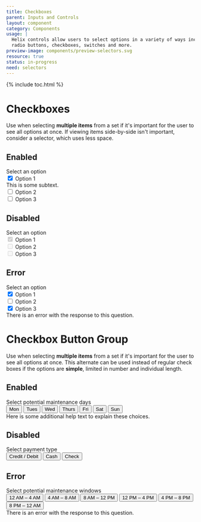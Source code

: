 ```yaml
---
title: Checkboxes
parent: Inputs and Controls
layout: component
category: Components
usage: |
  Helix controls allow users to select options in a variety of ways including
  radio buttons, checkboxes, switches and more.
preview-image: components/preview-selectors.svg
resource: true
status: in-progress
need: selectors
---
```


{% include toc.html %}

# Checkboxes

Use when selecting **multiple items** from a set if it's important for the user
to see all options at once. If viewing items side-by-side isn't important,
consider a selector, which uses less space.

## Enabled

<div class="ui form">
  <div class="grouped fields">
    <label>Select an option</label>
    <div class="field">
      <div class="ui checkbox">
        <input type="checkbox" name="checkbox3" checked="checked">
        <label>Option 1</label>
        <div class="ui message subtext">
          This is some subtext.
        </div>
      </div>
    </div>
    <div class="field">
      <div class="ui checkbox">
        <input type="checkbox" name="checkbox3">
        <label>Option 2</label>
      </div>
    </div>
    <div class="field">
      <div class="ui checkbox">
        <input type="checkbox" name="checkbox3">
        <label>Option 3</label>
      </div>
    </div>
  </div>
</div>

## Disabled

<div class="ui form">
  <div class="grouped fields">
    <label>Select an option</label>
    <div class="field disabled">
      <div class="ui checkbox">
        <input type="checkbox" name="checkbox2" checked="checked" disabled="disabled">
        <label>Option 1</label>
      </div>
    </div>
    <div class="field disabled">
      <div class="ui checkbox">
        <input type="checkbox" name="checkbox2" disabled="disabled">
        <label>Option 2</label>
      </div>
    </div>
    <div class="field disabled">
      <div class="ui checkbox">
        <input type="checkbox" name="checkbox2" disabled="disabled">
        <label>Option 3</label>
      </div>
    </div>
  </div>
</div>

## Error

<div class="ui form error">
  <div class="grouped fields required">
    <label>Select an option</label>
    <div class="field error">
      <div class="ui checkbox">
        <input type="checkbox" name="checkbox1" checked="checked">
        <label>Option 1</label>
      </div>
    </div>
    <div class="field error">
      <div class="ui checkbox">
        <input type="checkbox" name="checkbox1">
        <label>Option 2</label>
      </div>
    </div>
    <div class="field error">
      <div class="ui checkbox">
        <input type="checkbox" name="checkbox1" checked="checked">
        <label>Option 3</label>
      </div>
    </div>
  </div>
  <div class="ui error message">
    There is an error with the response to this question.
  </div>
</div>

# Checkbox Button Group

Use when selecting **multiple items** from a set if it's important for the user
to see all options at once. This alternate can be used instead of regular check
boxes if the options are **simple**, limited in number and individual length.

## Enabled

<div class="ui form">
  <div class="field">
    <label>Select potential maintenance days</label>
    <div class="ui buttons multi">
      <button class="ui button multi ds-btn-med-sec active">Mon</button>
      <button class="ui button multi ds-btn-med-sec active">Tues</button>
      <button class="ui button multi ds-btn-med-sec">Wed</button>
      <button class="ui button multi ds-btn-med-sec">Thurs</button>
      <button class="ui button multi ds-btn-med-sec">Fri</button>
      <button class="ui button multi ds-btn-med-sec">Sat</button>
      <button class="ui button multi ds-btn-med-sec">Sun</button>
    </div>
    <div class="ui message subtext">
      Here is some additional help text to explain these choices.
    </div>
  </div>
</div>

## Disabled

<div class="ui form">
  <div class="ui field">
    <div class="field">
      <label>Select payment type</label>
      <div class="ui buttons multi">
        <button class="ui button ds-btn-med-sec active disabled">Credit / Debit</button>
        <button class="ui button ds-btn-med-sec active disabled">Cash</button>
        <button class="ui button ds-btn-med-sec disabled">Check</button>
      </div>
    </div>
  </div>
</div>

## Error

<div class="ui form error">
  <div class="field error">
    <label class="required">Select potential maintenance windows</label>
    <div class="ui buttons multi">
      <button class="ui button ds-btn-med-sec active error">12<span class="smCaps"> AM</span> &ndash; 4<span class="smCaps"> AM</span></button>
      <button class="ui button ds-btn-med-sec active">4<span class="smCaps"> AM</span> &ndash; 8<span class="smCaps"> AM</span></button>
      <button class="ui button ds-btn-med-sec">8<span class="smCaps"> AM</span> &ndash; 12<span class="smCaps"> PM</span></button>
      <button class="ui button ds-btn-med-sec">12<span class="smCaps"> PM</span> &ndash; 4<span class="smCaps"> PM</span></button>
      <button class="ui button ds-btn-med-sec">4<span class="smCaps"> PM</span> &ndash; 8<span class="smCaps"> PM</span></button>
      <button class="ui button ds-btn-med-sec">8<span class="smCaps"> PM</span> &ndash; 12<span class="smCaps"> AM</span></button>
    </div>
    <div class="ui error message">
      There is an error with the response to this question.
    </div>
  </div>
</div>
